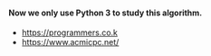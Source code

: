 #### Now we only use Python 3 to study this algorithm.

- https://programmers.co.k
- https://www.acmicpc.net/
